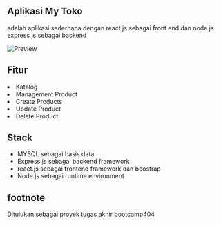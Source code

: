 <h2>Aplikasi My Toko</h2>
<p>adalah aplikasi sederhana dengan react js sebagai front end dan node js express js sebagai backend</p>
<img src='https://github.com/senthilmca90/mern-crud/blob/master/customers_api.gif?raw=true' alt='Preview'>
<h2>Fitur</h2>
<li>Katalog</li>
<li>Management Product </li>
<li>Create Products</li>

<li>Update Product</li>
<li>Delete Product</li>

<h2>Stack</h2>
<ul>
 <li>MYSQL sebagai basis data</li>
 <li>Express.js sebagai backend framework</li>
 <li>react.js sebagai frontend framework dan boostrap</li>
 <li>Node.js sebagai runtime environment</li>
</ul>

<h2>footnote</h2>
<p>Ditujukan sebagai proyek tugas akhir bootcamp404</p>
